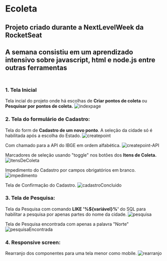 # Ecoleta
## Projeto criado durante a NextLevelWeek da RocketSeat <br>
## A semana consistiu em um aprendizado intensivo sobre javascript, html e node.js entre outras ferramentas <br> <br>

### 1. Tela Inicial <br>
Tela incial do projeto onde há escolhas de <b> Criar pontos de coleta </b> ou <b> Pesquisar por pontos de coleta.</b>
 ![indexpage](https://user-images.githubusercontent.com/65203254/84941121-46b51e00-b0b7-11ea-90d0-1a11503f9b29.png)
<br>

### 2. Tela do formulário de Cadastro: <br>
Tela do form de <b>Cadastro de um novo ponto</b>. A seleção da cidade só é habilitada após a escolha do Estado.
 ![createpoint](https://user-images.githubusercontent.com/65203254/84942237-de673c00-b0b8-11ea-8644-efb2d9520968.png)
<br>

Com chamado para a API do IBGE em ordem alfabética.
 ![createpoint-API](https://user-images.githubusercontent.com/65203254/84943919-736b3480-b0bb-11ea-96d3-fc19c2d3657b.png)
<br>

 Marcadores de seleção usando "toggle" nos botões dos <b>Itens de Coleta.</b>
  ![itensDeColeta](https://user-images.githubusercontent.com/65203254/84946531-3f920e00-b0bf-11ea-984a-98983d250f4a.png)
 <br>
 
 Impedimento do Cadastro por campos obrigatórios em branco.
  ![impedimento](https://user-images.githubusercontent.com/65203254/84949424-97cb0f00-b0c3-11ea-874d-0184a36a9161.png)
 <br>
 
Tela de Confirmação do Cadastro.
 ![cadastroConcluido](https://user-images.githubusercontent.com/65203254/84952188-fe522c00-b0c7-11ea-833e-acd2589623fa.png)
<br>

### 3. Tela de Pesquisa: <br>
Tela da Pesquisa com comando <b>LIKE '%${variável}%'</b> do SQL para habilitar a pesquisa por apenas partes do nome da cidade.
 ![pesquisa](https://user-images.githubusercontent.com/65203254/84956203-0feb0200-b0cf-11ea-8efb-2f200f9f03c1.png)
<br>

Tela de Pesquisa encontrada com apenas a palavra "Norte"
 ![pesquisaEncontrada](https://user-images.githubusercontent.com/65203254/84957477-aae4db80-b0d1-11ea-92bc-274d43b2e985.png)
 <br>
 
 ### 4. Responsive screen: <br>
 Rearranjo dos componentes para uma tela menor como mobile.
  ![rearranjo](https://user-images.githubusercontent.com/65203254/84958529-eda7b300-b0d3-11ea-922d-e048cfba09d8.png)
 <br>
 

